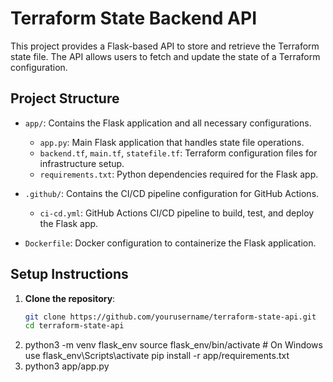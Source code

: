 # Terraform State Backend API

This project provides a Flask-based API to store and retrieve the Terraform state file. The API allows users to fetch and update the state of a Terraform configuration.

## Project Structure

- `app/`: Contains the Flask application and all necessary configurations.
  - `app.py`: Main Flask application that handles state file operations.
  - `backend.tf`, `main.tf`, `statefile.tf`: Terraform configuration files for infrastructure setup.
  - `requirements.txt`: Python dependencies required for the Flask app.

- `.github/`: Contains the CI/CD pipeline configuration for GitHub Actions.
  - `ci-cd.yml`: GitHub Actions CI/CD pipeline to build, test, and deploy the Flask app.

- `Dockerfile`: Docker configuration to containerize the Flask application.

## Setup Instructions

1. **Clone the repository**:
   ```bash
   git clone https://github.com/yourusername/terraform-state-api.git
   cd terraform-state-api
2. python3 -m venv flask_env
source flask_env/bin/activate  # On Windows use flask_env\Scripts\activate
pip install -r app/requirements.txt
3. python3 app/app.py

